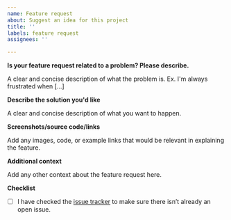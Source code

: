 ```yaml
---
name: Feature request
about: Suggest an idea for this project
title: ''
labels: feature request
assignees: ''

---
```


<!-- Any feature requests that are not specifically related to the marketplace example modules and are more related to the HubSpot product should be submitted to our ideas forum (https://community.hubspot.com/t5/Ideas/ct-p/ideas) or in the #ideas channel in our public developer Slack channel (https://developers.hubspot.com/slack). -->

**Is your feature request related to a problem? Please describe.**

A clear and concise description of what the problem is. Ex. I'm always frustrated when [...]

**Describe the solution you'd like**

A clear and concise description of what you want to happen.

**Screenshots/source code/links**

Add any images, code, or example links that would be relevant in explaining the feature.

**Additional context**

Add any other context about the feature request here.

**Checklist**

- [ ] I have checked the [issue tracker](https://github.com/HubSpot/marketplace-example-modules/issues) to make sure there isn’t already an open issue.
